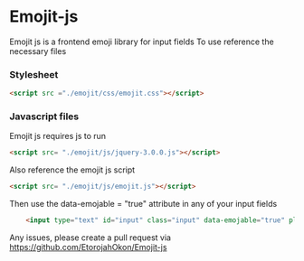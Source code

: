 # Emojit-js
Emojit js is a frontend emoji library for input fields
To use reference the necessary files

### Stylesheet
```html
<script src ="./emojit/css/emojit.css"></script>
```

### Javascript files
Emojit js requires js to run
```html
<script src= "./emojit/js/jquery-3.0.0.js"></script>
```

Also reference the emojit js script
```html
<script src= "./emojit/js/emojit.js"></script>
```

Then use the data-emojable = "true" attribute in any of your input fields
```html
    <input type="text" id="input" class="input" data-emojable="true" placeholder="Enter Input"/>
```

Any issues, please create a pull request via https://github.com/EtorojahOkon/Emojit-js
